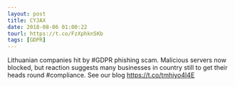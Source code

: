 ```yaml
---
layout: post
title: CYJAX
date: 2018-08-06 01:00:22
tourl: https://t.co/FzXphkn5Kb
tags: [GDPR]
---
```

Lithuanian companies hit by #GDPR phishing scam. Malicious servers now blocked, but reaction suggests many businesses in country still to get their heads round #compliance. See our blog https://t.co/tmhiyo4I4E